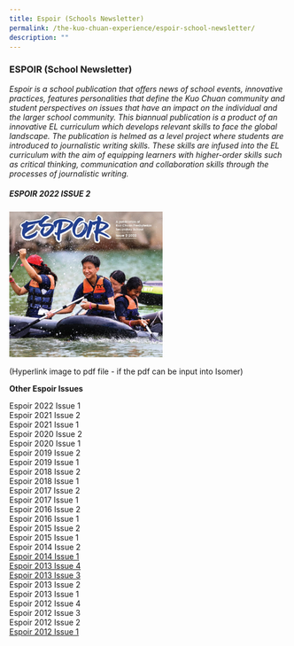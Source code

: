 ```yaml
---
title: Espoir (Schools Newsletter)
permalink: /the-kuo-chuan-experience/espoir-school-newsletter/
description: ""
---
```

### ESPOIR (School Newsletter)

_Espoir is a school publication that offers news of school events, innovative practices, features personalities that define the Kuo Chuan community and student perspectives on issues that have an impact on the individual and the larger school community._ _This biannual publication is a product of an innovative EL curriculum which develops relevant skills to face the global landscape. The publication is helmed as a level project where students are introduced to journalistic writing skills. These skills are infused into the EL curriculum with the aim of equipping learners_ _with higher-order skills such as critical thinking, communication and collaboration skills through the processes of journalistic writing._

##### ESPOIR 2022 ISSUE 2

<p><a href="insert file link">
<img src="/images/The%20Kuo%20Chuan%20Experience/Espoir/espoir2022Issue2.jpg" style="width:55%">
</a></p>

(Hyperlink image to pdf file - if the pdf can be input into Isomer)


**Other Espoir Issues**

Espoir 2022 Issue 1<br>
Espoir 2021 Issue 2<br>
Espoir 2021 Issue 1<br>
Espoir 2020 Issue 2<br>
Espoir 2020 Issue 1<br>
Espoir 2019 Issue 2<br>
Espoir 2019 Issue 1<br>
Espoir 2018 Issue 2<br>
Espoir 2018 Issue 1<br>
Espoir 2017 Issue 2<br>
Espoir 2017 Issue 1<br>
Espoir 2016 Issue 2<br>
Espoir 2016 Issue 1<br>
Espoir 2015 Issue 2<br>
Espoir 2015 Issue 1<br>
Espoir 2014 Issue 2<br>
[Espoir 2014 Issue 1](/files/Espoir/KCP%20Newsletter%202014%20Issue%201.pdf)<br>
[Espoir 2013 Issue 4](/files/Espoir/KCP%20Newsletter%202013%20Issue%204.pdf)<br>
[Espoir 2013 Issue 3](/files/Espoir/KCP%20Newsletter%202013%20Issue%203.pdf)<br>
Espoir 2013 Issue 2<br>
Espoir 2013 Issue 1<br>
Espoir 2012 Issue 4<br>
Espoir 2012 Issue 3<br>
Espoir 2012 Issue 2<br>
[Espoir 2012 Issue 1](/files/Espoir/KCP%20Newsletter%202012%20Issue%201.pdf)
